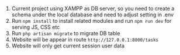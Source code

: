 <!-- Important Note -->
1. Current project using XAMPP as DB server, so you need to create a schema under the local database and need to adjust setting in .env
2. Run `npm install` to install related modules and run `npm run dev` for serving JS, CSS etc
3. Run `php artisan migrate` to migrate DB table
4. Website will be appear in route `http://127.0.0.1:8000/tasks`
5. Website will only get current session user data

<!-- Created by Rex You -->